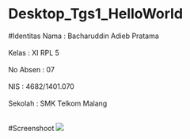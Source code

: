 # Desktop_Tgs1_HelloWorld

#Identitas
Nama  : Bacharuddin Adieb Pratama<br><br>
Kelas : XI RPL 5<br><br>
No Absen : 07<br><br>
NIS : 4682/1401.070<br><br>
Sekolah : SMK Telkom Malang<br><br>

#Screenshoot
<img src="https://j3cvkq-sn3301.files.1drv.com/y3mVdoX3baPc9gXsJMKG18pHuu3hrnzrdELVRXxRPocKQL8jLvs5EMII79KEEFVhpPRldRAyJNQZKN6_ZN4NGVcy82pbPbtkF3jevth77x7CGSI-_67X6tnmeWLbAivfFCl6AcIML_RKMHowQ_Huc4BlERfwSh55bpaJNRG5v0l7IA/2017-01-07.png?psid=1">
